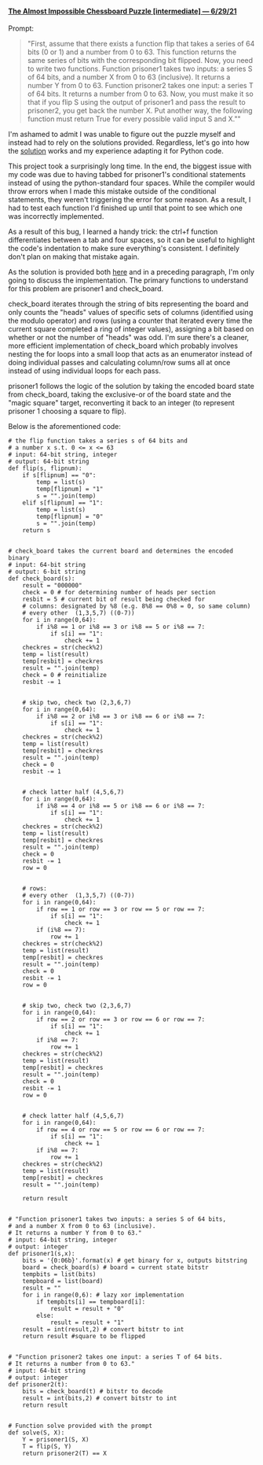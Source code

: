 #### [The Almost Impossible Chessboard Puzzle [intermediate] — 6/29/21](https://www.reddit.com/r/dailyprogrammer/comments/hrujc5/20200715_challenge_385_intermediate_the_almost/)


Prompt:
>"First, assume that there exists a function flip that takes a series of 64 bits (0 or 1) and a number from 0 to 63. This function returns the same series of bits with the corresponding bit flipped. Now, you need to write two functions. Function prisoner1 takes two inputs: a series S of 64 bits, and a number X from 0 to 63 (inclusive). It returns a number Y from 0 to 63.
Function prisoner2 takes one input: a series T of 64 bits. It returns a number from 0 to 63.
Now, you must make it so that if you flip S using the output of prisoner1 and pass the result to prisoner2, you get back the number X. Put another way, the following function must return True for every possible valid input S and X.""

I'm ashamed to admit I was unable to figure out the puzzle myself and instead had to rely on the solutions provided. Regardless, let's go into how the [solution](https://www.youtube.com/watch?v=as7Gkm7Y7h4&t=0s) works and my experience adapting it for Python code.

This project took a surprisingly long time. In the end, the biggest issue with my code was due to having tabbed for prisoner1's conditional statements instead of using the python-standard four spaces. While the compiler would throw errors when I made this mistake outside of the conditional statements, they weren't triggering the error for some reason. As a result, I had to test each function I'd finished up until that point to see which one was incorrectly implemented.

As a result of this bug, I learned a handy trick: the ctrl+f function differentiates between a tab and four spaces, so it can be useful to highlight the code's indentation to make sure everything's consistent. I definitely don't plan on making that mistake again.

As the solution is provided both [here](https://www.youtube.com/watch?v=as7Gkm7Y7h4&t=0s) and in a preceding paragraph, I'm only going to discuss the implementation. The primary functions to understand for this problem are prisoner1 and check_board.

check_board iterates through the string of bits representing the board and only counts the "heads" values of specific sets of columns (identified using the modulo operator) and rows (using a counter that iterated every time the current square completed a ring of integer values), assigning a bit based on whether or not the number of "heads" was odd. I'm sure there's a cleaner, more efficient implementation of check_board which probably involves nesting the for loops into a small loop that acts as an enumerator instead of doing individual passes and calculating column/row sums all at once instead of using individual loops for each pass.

prisoner1 follows the logic of the solution by taking the encoded board state from check_board, taking the exclusive-or of the board state and the "magic square" target, reconverting it back to an integer (to represent prisoner 1 choosing a square to flip).

Below is the aforementioned code:

    # the flip function takes a series s of 64 bits and
    # a number x s.t. 0 <= x <= 63
    # input: 64-bit string, integer
    # output: 64-bit string
    def flip(s, flipnum):
        if s[flipnum] == "0":
            temp = list(s)
            temp[flipnum] = "1"
            s = "".join(temp)
        elif s[flipnum] == "1":
            temp = list(s)
            temp[flipnum] = "0"
            s = "".join(temp)
        return s


    # check_board takes the current board and determines the encoded binary
    # input: 64-bit string
    # output: 6-bit string
    def check_board(s):
        result = "000000"
        check = 0 # for determining number of heads per section
        resbit = 5 # current bit of result being checked for
        # columns: designated by %8 (e.g. 8%8 == 0%8 = 0, so same column)
        # every other  (1,3,5,7) ((0-7))
        for i in range(0,64):
            if i%8 == 1 or i%8 == 3 or i%8 == 5 or i%8 == 7:
                if s[i] == "1":
                    check += 1
        checkres = str(check%2)
        temp = list(result)
        temp[resbit] = checkres
        result = "".join(temp)
        check = 0 # reinitialize
        resbit -= 1


        # skip two, check two (2,3,6,7)
        for i in range(0,64):
            if i%8 == 2 or i%8 == 3 or i%8 == 6 or i%8 == 7:
                if s[i] == "1":
                    check += 1
        checkres = str(check%2)
        temp = list(result)
        temp[resbit] = checkres
        result = "".join(temp)
        check = 0
        resbit -= 1


        # check latter half (4,5,6,7)
        for i in range(0,64):
            if i%8 == 4 or i%8 == 5 or i%8 == 6 or i%8 == 7:
                if s[i] == "1":
                    check += 1
        checkres = str(check%2)
        temp = list(result)
        temp[resbit] = checkres
        result = "".join(temp)
        check = 0
        resbit -= 1
        row = 0


        # rows:
        # every other  (1,3,5,7) ((0-7))
        for i in range(0,64):
            if row == 1 or row == 3 or row == 5 or row == 7:
                if s[i] == "1":
                    check += 1
            if (i%8 == 7):
                row += 1
        checkres = str(check%2)
        temp = list(result)
        temp[resbit] = checkres
        result = "".join(temp)
        check = 0
        resbit -= 1
        row = 0


        # skip two, check two (2,3,6,7)
        for i in range(0,64):
            if row == 2 or row == 3 or row == 6 or row == 7:
                if s[i] == "1":
                    check += 1
            if i%8 == 7:
                row += 1
        checkres = str(check%2)
        temp = list(result)
        temp[resbit] = checkres
        result = "".join(temp)
        check = 0
        resbit -= 1
        row = 0


        # check latter half (4,5,6,7)
        for i in range(0,64):
            if row == 4 or row == 5 or row == 6 or row == 7:
                if s[i] == "1":
                    check += 1
            if i%8 == 7:
                row += 1
        checkres = str(check%2)
        temp = list(result)
        temp[resbit] = checkres
        result = "".join(temp)

        return result


    # "Function prisoner1 takes two inputs: a series S of 64 bits,
    # and a number X from 0 to 63 (inclusive).
    # It returns a number Y from 0 to 63."
    # input: 64-bit string, integer
    # output: integer
    def prisoner1(s,x):
        bits = '{0:06b}'.format(x) # get binary for x, outputs bitstring
        board = check_board(s) # board = current state bitstr
        tempbits = list(bits)
        tempboard = list(board)
        result = ""
        for i in range(0,6): # lazy xor implementation
            if tempbits[i] == tempboard[i]:
                result = result + "0"
            else:
                result = result + "1"
        result = int(result,2) # convert bitstr to int
        return result #square to be flipped


    # "Function prisoner2 takes one input: a series T of 64 bits.
    # It returns a number from 0 to 63."
    # input: 64-bit string
    # output: integer
    def prisoner2(t):
        bits = check_board(t) # bitstr to decode
        result = int(bits,2) # convert bitstr to int
        return result


    # Function solve provided with the prompt
    def solve(S, X):
        Y = prisoner1(S, X)
        T = flip(S, Y)
        return prisoner2(T) == X
